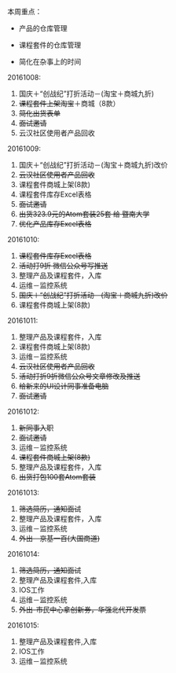 本周重点：

* 产品的仓库管理

* 课程套件的仓库管理

* 简化在杂事上的时间


20161008:

1. 国庆＋“创战纪”打折活动－\(淘宝＋商城九折\)
2. ~~课程套件上架淘宝~~＋商城（8款）
3. ~~简化出货表单~~
4. ~~面试邀请~~
5. 云汉社区使用者产品回收

20161009:

1. 国庆＋“创战纪”打折活动－\(淘宝＋商城九折\)改价
2. ~~云汉社区使用者产品回收~~
3. 课程套件商城上架\(8款\)
4. 课程套件库存Excel表格
5. ~~面试邀请~~
6. ~~出货323.9元的Atom套装25套 给 暨南大学~~
7. ~~优化产品库存Excel表格~~

20161010:

1. ~~课程套件库存Excel表格~~
2. ~~活动打9折 微信公众号写推送~~
3. 整理产品及课程套件，入库
4. 运维－监控系统
5. ~~国庆＋“创战纪”打折活动－\(淘宝＋商城九折\)改价~~
6. 课程套件商城上架\(8款\)

20161011:

1. 整理产品及课程套件，入库
2. 课程套件商城上架\(8款\)
3. 运维－监控系统
4. ~~云汉社区使用者产品回收~~
5. ~~活动打折9折微信公众号文章修改及推送~~
6. ~~给新来的UI设计同事准备电脑~~
7. ~~面试邀请~~

20161012:

1. ~~新同事入职~~
2. ~~面试邀请~~
3. 运维－监控系统
4. ~~课程套件商城上架\(8款\)~~
5. 整理产品及课程套件，入库
6. ~~出货打包100套Atom套装~~

20161013:

1. ~~筛选简历，通知面试~~　                                                                                                                                                                                                                                                                                                                                                                                                                                                                                                                                                                                                                                                                                                                                                                                                                                                                                                                                                                                                                                                                                                                                                                                                                                                                                                                                                                                                                                             
2. 整理产品及课程套件，入库
3. 运维－监控系统
4. ~~外出－京基一百\(大国商道\)~~

20161014:

1. ~~筛选简历，通知面试~~
2. 整理产品及课程套件,入库
3. IOS工作
4. 运维－监控系统
5. ~~外出-市民中心拿创新券，华强北代开发票~~

20161015:

1. 整理产品及课程套件,入库
2. IOS工作
3. 运维－监控系统

